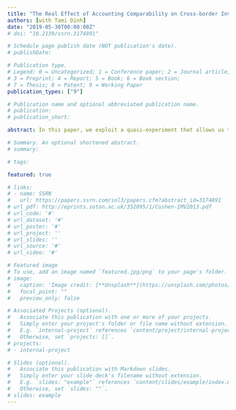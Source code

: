 ```yaml
---
title: "The Real Effect of Accounting Comparability on Cross-border Investment of Foreign Investors"
authors: [with Tami Dinh]
date: "2019-05-30T00:00:00Z"
# doi: "10.2139/ssrn.3174891"

# Schedule page publish date (NOT publication's date).
# publishDate: 

# Publication type.
# Legend: 0 = Uncategorized; 1 = Conference paper; 2 = Journal article;
# 3 = Preprint; 4 = Report; 5 = Book; 6 = Book section;
# 7 = Thesis; 8 = Patent; 9 = Working Paper
publication_types: ["9"]

# Publication name and optional abbreviated publication name.
# publication: 
# publication_short: 

abstract: In this paper, we exploit a quasi-experiment that allows us to identify the effect of an increase in comparability between local GAAP and IFRS on cross-border investment of foreign investors. We find that the increase in accounting comparability after a major GAAP reform in Germany in 2010 leads to an economically large average increase in foreign ownership of about 7 percentage points. Moreover, our results suggest that the increase of cross-border investment fosters industry competition. Our large sample evidence based on both listed and unlisted German firms’ annual shareholder information provides important insights on understanding the effect of a shift towards an accounting regulation that is more comparable to international accounting standards. We contribute to prior research on IFRS adoption by showing that increasing the comparability of local GAAP to IFRS has positive real effects.

# Summary. An optional shortened abstract.
# summary: 

# tags:

featured: true

# links:
# - name: SSRN
#   url: https://papers.ssrn.com/sol3/papers.cfm?abstract_id=3174891
# url_pdf: http://eprints.soton.ac.uk/352095/1/Cushen-IMV2013.pdf
# url_code: '#'
# url_dataset: '#'
# url_poster: '#'
# url_project: ''
# url_slides: ''
# url_source: '#'
# url_video: '#'

# Featured image
# To use, add an image named `featured.jpg/png` to your page's folder. 
# image:
#   caption: 'Image credit: [**Unsplash**](https://unsplash.com/photos/pLCdAaMFLTE)'
#   focal_point: ""
#   preview_only: false

# Associated Projects (optional).
#   Associate this publication with one or more of your projects.
#   Simply enter your project's folder or file name without extension.
#   E.g. `internal-project` references `content/project/internal-project/index.md`.
#   Otherwise, set `projects: []`.
# projects:
# - internal-project

# Slides (optional).
#   Associate this publication with Markdown slides.
#   Simply enter your slide deck's filename without extension.
#   E.g. `slides: "example"` references `content/slides/example/index.md`.
#   Otherwise, set `slides: ""`.
# slides: example
---
```




